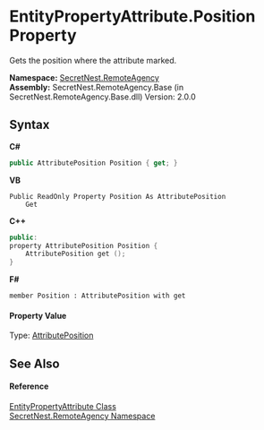 # EntityPropertyAttribute.Position Property 
 

Gets the position where the attribute marked.

**Namespace:**&nbsp;<a href="N_SecretNest_RemoteAgency">SecretNest.RemoteAgency</a><br />**Assembly:**&nbsp;SecretNest.RemoteAgency.Base (in SecretNest.RemoteAgency.Base.dll) Version: 2.0.0

## Syntax

**C#**<br />
``` C#
public AttributePosition Position { get; }
```

**VB**<br />
``` VB
Public ReadOnly Property Position As AttributePosition
	Get
```

**C++**<br />
``` C++
public:
property AttributePosition Position {
	AttributePosition get ();
}
```

**F#**<br />
``` F#
member Position : AttributePosition with get

```


#### Property Value
Type: <a href="T_SecretNest_RemoteAgency_AttributePosition">AttributePosition</a>

## See Also


#### Reference
<a href="T_SecretNest_RemoteAgency_EntityPropertyAttribute">EntityPropertyAttribute Class</a><br /><a href="N_SecretNest_RemoteAgency">SecretNest.RemoteAgency Namespace</a><br />